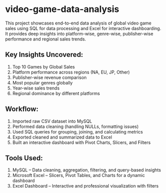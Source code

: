 # video-game-data-analysis
This project showcases end-to-end data analysis of global video game sales using SQL for data processing and Excel for interactive dashboarding. It provides deep insights into platform-wise, genre-wise, publisher-wise performance and regional sales trends.

## Key Insights Uncovered:
1) Top 10 Games by Global Sales
2) Platform performance across regions (NA, EU, JP, Other)
3) Publisher-wise revenue comparison
4) Most popular genres globally
5) Year-wise sales trends
6) Regional dominance by different platforms

## Workflow:
1) Imported raw CSV dataset into MySQL
2) Performed data cleaning (handling NULLs, formatting issues)
3) Used SQL queries for grouping, joining, and calculating metrics
4) Exported cleaned and summarized data to Excel
5) Built an interactive dashboard with Pivot Charts, Slicers, and Filters

## Tools Used:
1) MySQL – Data cleaning, aggregation, filtering, and query-based insights
2) Microsoft Excel – Slicers, Pivot Tables, and Charts for a dynamic dashboard
3) Excel Dashboard – Interactive and professional visualization with filters
